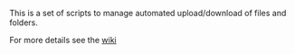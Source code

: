 This is a set of scripts to manage automated upload/download of files and folders.

For more details see the [wiki](https://github.com/Globidolf/M122/wiki#lb-1)
